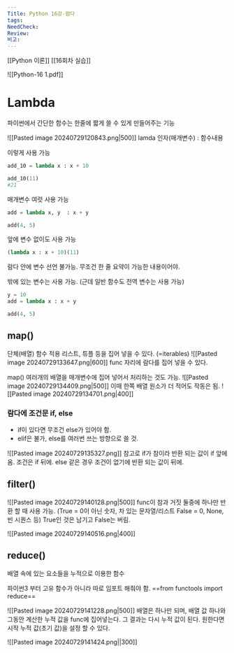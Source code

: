 ```yaml
---
Title: Python 16강-람다
tags: 
NeedCheck: 
Review: 
비고:
---
```

[[Python 이론]]
[[16회차 실습]]

![[Python-16 1.pdf]]

# Lambda
파이썬에서 간단한 함수는 한줄에 짧게 쓸 수 있게 만들어주는 기능

![[Pasted image 20240729120843.png|500]]
lamda 인자(매개변수) : 함수내용

이렇게 사용 가능
```python
add_10 = lambda x : x + 10

add_10(11)
#21
```

매개변수 여럿 사용 가능
```python
add = lambda x, y  : x + y

add(4, 5)
```

앞에 변수 없이도 사용 가능
```python
(lambda x : x + 10)(11)
```

람다 안에 변수 선언 불가능.
무조건 한 줄 요약이 가능한 내용이어야.

밖에 있는 변수는 사용 가능. (근데 일반 함수도 전역 변수는 사용 가능)
```python
y = 10
add = lambda x : x + y

add(4, 5)
```

## map()
단체(배열) 함수 적용
리스트, 튜플 등을 집어 넣을 수 있다. (=iterables)
![[Pasted image 20240729133647.png|600]]
func 자리에 람다를 집어 넣을 수 있다.

map() 여러개의 배열을 매개변수에 집어 넣어서 처리하는 것도 가능.
![[Pasted image 20240729134409.png|500]]
이때 한쪽 배열 원소가 더 적어도 작동은 됨.
![[Pasted image 20240729134701.png|400]]

### 람다에 조건문 if, else
- if이 있다면 무조건 else가 있어야 함.
- elif은 불가, else를 여러번 쓰는 방향으로 쓸 것.

![[Pasted image 20240729135327.png]]
참고로 if가 참이라 반환 되는 값이 if 앞에 옴. 조건은 if 뒤에.
else 같은 경우 조건이 없기에 반환 되는 값이 뒤에.
## filter()
![[Pasted image 20240729140128.png|500]]
func이 참과 거짓 둘중에 하나만 반환 할 때 사용 가능.
(True = 0이 아닌 숫자, 차 있는 문자열/리스트
False = 0, None, 빈 시퀀스 등)
True인 것은 남기고 False는 버림.

![[Pasted image 20240729140516.png|400]]

## reduce()
배열 속에 있는 요소들을 누적으로 이용한 함수

파이썬3 부터 고유 함수가 아니라 따로 임포트 해줘야 함.
==from functools import reduce==

![[Pasted image 20240729141228.png|500]]
배열은 하나만 되며, 배열 값 하나와 그동안 계산한 누적 값을 func에 집어넣는다.
그 결과는 다시 누적 값이 된다.
원한다면 시작 누적 값(초기 값)을 설정 할 수 있다.

![[Pasted image 20240729141424.png||300]]





